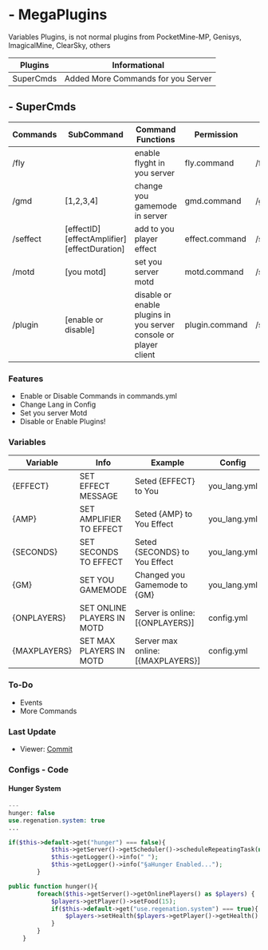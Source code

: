 # - MegaPlugins
Variables Plugins, is not normal plugins from PocketMine-MP, Genisys, ImagicalMine, ClearSky, others

| Plugins | Informational |
| ---- | ------ |
| SuperCmds | Added More Commands for you Server |


## - SuperCmds
| Commands | SubCommand | Command Functions | Permission | Aliases |
| -------- | -------- | ----------------| ----------- | ------- |
| /fly | <not found> | enable flyght in you server | fly.command | /flyght |
| /gmd | [1,2,3,4] | change you gamemode in server | gmd.command | /gmode | 
| /seffect | [effectID] [effectAmplifier] [effectDuration] | add to you player effect | effect.command | /seffecter | 
| /motd | [you motd] | set you server motd | motd.command | /smotd |
| /plugin | [enable or disable] | disable or enable plugins in you server console or player client | plugin.command | /splg |

### Features
- Enable or Disable Commands in commands.yml
- Change Lang in Config
- Set you server Motd
- Disable or Enable Plugins!

### Variables
| Variable | Info | Example | Config |
| ------- | ---- | ------ | ----- |
| {EFFECT} | SET EFFECT MESSAGE | Seted {EFFECT} to You | you_lang.yml |
| {AMP} | SET AMPLIFIER TO EFFECT | Seted {AMP} to You Effect | you_lang.yml |
| {SECONDS} | SET SECONDS TO EFFECT | Seted {SECONDS} to You Effect | you_lang.yml |
| {GM} | SET YOU GAMEMODE | Changed you Gamemode to {GM} | you_lang.yml |
| {ONPLAYERS} | SET ONLINE PLAYERS IN MOTD | Server is online: [{ONPLAYERS}] | config.yml |
| {MAXPLAYERS} | SET MAX PLAYERS IN MOTD | Server max online: [{MAXPLAYERS}] | config.yml |

### To-Do
- Events
- More Commands

### Last Update
- Viewer: [Commit](https://github.com/RedstoneAlmeida/MegaPlugins/commit/8b162d70cb29c9e0d4a899002ec728bfa18d2d5c)

### Configs - Code
#### Hunger System
```php
---
hunger: false
use.regenation.system: true
...
```

```php
if($this->default->get("hunger") === false){
            $this->getServer()->getScheduler()->scheduleRepeatingTask(new CallbackTask(array($this, "hunger")), 10);
            $this->getLogger()->info(" ");
            $this->getLogger()->info("§aHunger Enabled...");
        }

public function hunger(){
        foreach($this->getServer()->getOnlinePlayers() as $players) {
            $players->getPlayer()->setFood(15);
            if($this->default->get("use.regenation.system") === true){
                $players->setHealth($players->getPlayer()->getHealth() + 1);
            }
        }
    }
```
